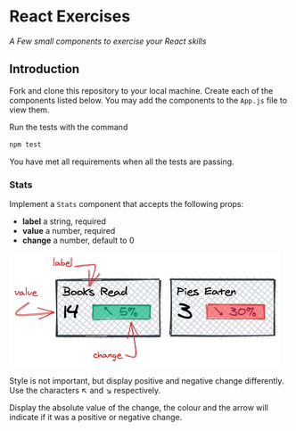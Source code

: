 # React Exercises

_A Few small components to exercise your React skills_

## Introduction

Fork and clone this repository to your local machine. Create each of the components listed below. You may add the components to the `App.js` file to view them.

Run the tests with the command

```bash
npm test
```

You have met all requirements when all the tests are passing.

### Stats

Implement a `Stats` component that accepts the following props:

- **label** a string, required
- **value** a number, required
- **change** a number, default to 0

![The Stats component](documentation/stats.png)

Style is not important, but display positive and negative change differently. Use the characters &#8598; and &#8600; respectively.

Display the absolute value of the change, the colour and the arrow will indicate if it was a positive or negative change.
